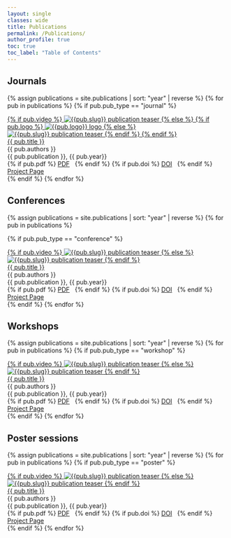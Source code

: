 ```yaml
---
layout: single
classes: wide
title: Publications
permalink: /Publications/
author_profile: true
toc: true
toc_label: "Table of Contents"
---
```


## Journals

{% assign publications = site.publications | sort: "year" | reverse %}
{% for pub in publications %}
{% if pub.pub_type == "journal" %}
<div class="pubitem">
  <div class="pubteaser">
    <a href="{{pub.url}}">
      {% if pub.video %}
      <img src="https://img.youtube.com/vi/{{pub.video}}/0.jpg" alt="{{pub.slug}} publication teaser"/>
      {% else %}
        {% if pub.logo %}
         <img src="/_images/_third_parties_logos/{{ pub.logo }}" alt="{{pub.logo}} logo"/>
        {% else %}
          <img src="/_images/_pub_images/{{ pub.slug }}_small.jpg" alt="{{pub.slug}} publication teaser"/>
        {% endif %}
      {% endif %}
    </a>
  </div>
  <div class="column">
    <a href="{{pub.url}}" class="nounderline">
      <div class="pubtitle">
        {{ pub.title }}
      </div>
    </a>
    <div class="pubauthors">
      {{ pub.authors }}
    </div>
    <div class="pubinfo">
      {{ pub.publication }}, {{ pub.year}}
    </div>
    <div class="publinks">
      {% if pub.pdf %}
      <a href="/download/{{ pub.slug}}.pdf"><i class="far fa-file-pdf"></i> PDF</a>&nbsp;&nbsp;
      {% endif %}
      {% if pub.doi %}
      <a href="{{ pub.doi }}"><i class="fas fa-external-link-alt"></i> DOI</a>&nbsp;&nbsp;
      {% endif %}
      <a href="{{pub.url}}"><i class="fas fa-arrow-right"></i> Project Page</a>
    </div>
  </div>
</div>
{% endif %}
{% endfor %}


## Conferences

{% assign publications = site.publications | sort: "year" | reverse %}
{% for pub in publications %}

{% if pub.pub_type == "conference" %}
<div class="pubitem">
  <div class="pubteaser">
    <a href="{{pub.url}}">
      {% if pub.video %}
      <img src="https://img.youtube.com/vi/{{pub.video}}/0.jpg" alt="{{pub.slug}} publication teaser"/>
      {% else %}
      <img src="/_images/_pub_images/{{ pub.slug }}_small.jpg" alt="{{pub.slug}} publication teaser"/>
      {% endif %}
    </a>
  </div>
  <div class="column">
    <a href="{{pub.url}}" class="nounderline">
      <div class="pubtitle">
        {{ pub.title }}
      </div>
    </a>
    <div class="pubauthors">
      {{ pub.authors }}
    </div>
    <div class="pubinfo">
      {{ pub.publication }}, {{ pub.year}}
    </div>
    <div class="publinks">
      {% if pub.pdf %}
      <a href="/download/{{ pub.slug}}.pdf"><i class="far fa-file-pdf"></i> PDF</a>&nbsp;&nbsp;
      {% endif %}
      {% if pub.doi %}
      <a href="{{ pub.doi }}"><i class="fas fa-external-link-alt"></i> DOI</a>&nbsp;&nbsp;
      {% endif %}
      <a href="{{pub.url}}"><i class="fas fa-arrow-right"></i> Project Page</a>
    </div>
  </div>
</div>
{% endif %}
{% endfor %}

## Workshops

{% assign publications = site.publications | sort: "year" | reverse %}
{% for pub in publications %}
{% if pub.pub_type == "workshop" %}
<div class="pubitem">
  <div class="pubteaser">
    <a href="{{pub.url}}">
      {% if pub.video %}
      <img src="https://img.youtube.com/vi/{{pub.video}}/0.jpg" alt="{{pub.slug}} publication teaser"/>
      {% else %}
      <img src="/_images/_pub_images/{{ pub.slug }}_small.jpg" alt="{{pub.slug}} publication teaser"/>
      {% endif %}
    </a>
  </div>
  <div class="column">
    <a href="{{pub.url}}" class="nounderline">
      <div class="pubtitle">
        {{ pub.title }}
      </div>
    </a>
    <div class="pubauthors">
      {{ pub.authors }}
    </div>
    <div class="pubinfo">
      {{ pub.publication }}, {{ pub.year}}
    </div>
    <div class="publinks">
      {% if pub.pdf %}
      <a href="/download/{{ pub.slug}}.pdf"><i class="far fa-file-pdf"></i> PDF</a>&nbsp;&nbsp;
      {% endif %}
      {% if pub.doi %}
      <a href="{{ pub.doi }}"><i class="fas fa-external-link-alt"></i> DOI</a>&nbsp;&nbsp;
      {% endif %}
      <a href="{{pub.url}}"><i class="fas fa-arrow-right"></i> Project Page</a>
    </div>
  </div>
</div>
{% endif %}
{% endfor %}

## Poster sessions

{% assign publications = site.publications | sort: "year" | reverse %}
{% for pub in publications %}
{% if pub.pub_type == "poster" %}
<div class="pubitem">
  <div class="pubteaser">
    <a href="{{pub.url}}">
      {% if pub.video %}
      <img src="https://img.youtube.com/vi/{{pub.video}}/0.jpg" alt="{{pub.slug}} publication teaser"/>
      {% else %}
      <img src="/_images/_pub_images/{{ pub.slug }}_small.jpg" alt="{{pub.slug}} publication teaser"/>
      {% endif %}
    </a>
  </div>
  <div class="column">
    <a href="{{pub.url}}" class="nounderline">
      <div class="pubtitle">
        {{ pub.title }}
      </div>
    </a>
    <div class="pubauthors">
      {{ pub.authors }}
    </div>
    <div class="pubinfo">
      {{ pub.publication }}, {{ pub.year}}
    </div>
    <div class="publinks">
      {% if pub.pdf %}
      <a href="/download/{{ pub.slug}}.pdf"><i class="far fa-file-pdf"></i> PDF</a>&nbsp;&nbsp;
      {% endif %}
      {% if pub.doi %}
      <a href="{{ pub.doi }}"><i class="fas fa-external-link-alt"></i> DOI</a>&nbsp;&nbsp;
      {% endif %}
      <a href="{{pub.url}}"><i class="fas fa-arrow-right"></i> Project Page</a>
    </div>
  </div>
</div>
{% endif %}
{% endfor %}

